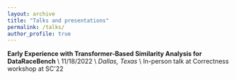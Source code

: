 ```yaml
---
layout: archive
title: "Talks and presentations"
permalink: /talks/
author_profile: true
---
```



**Early Experience with Transformer-Based Similarity Analysis for DataRaceBench** \\
11/18/2022 \\
*Dallas, Texas* \\
In-person talk at Correctness workshop at SC'22


<!-- {% if site.talkmap_link == true %} -->
<!-- 
<p style="text-decoration:underline;"><a href="/talkmap.html">See a map of all the places I've given a talk!</a></p>

{% endif %}

{% for post in site.talks reversed %}
  {% include archive-single-talk.html %}
{% endfor %} -->
